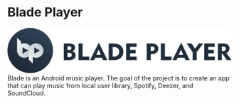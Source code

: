 # Blade Player
![logo](Logo/horizontal.png)
Blade is an Android music player.
The goal of the project is to create an app that can play music from local user library, Spotify, Deezer, and SoundCloud.
